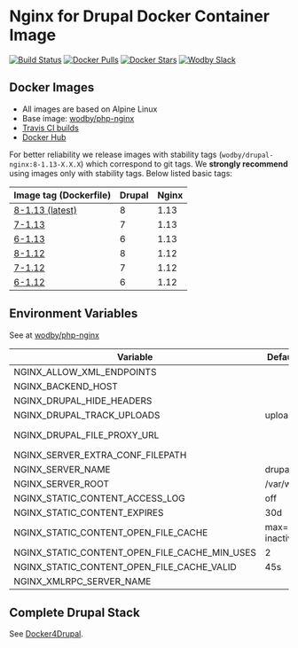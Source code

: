 # Nginx for Drupal Docker Container Image

[![Build Status](https://travis-ci.org/wodby/drupal-nginx.svg?branch=master)](https://travis-ci.org/wodby/drupal-nginx)
[![Docker Pulls](https://img.shields.io/docker/pulls/wodby/drupal-nginx.svg)](https://hub.docker.com/r/wodby/drupal-nginx)
[![Docker Stars](https://img.shields.io/docker/stars/wodby/drupal-nginx.svg)](https://hub.docker.com/r/wodby/drupal-nginx)
[![Wodby Slack](http://slack.wodby.com/badge.svg)](http://slack.wodby.com)

## Docker Images

* All images are based on Alpine Linux
* Base image: [wodby/php-nginx](https://github.com/wodby/php-nginx)
* [Travis CI builds](https://travis-ci.org/wodby/drupal-nginx) 
* [Docker Hub](https://hub.docker.com/r/wodby/drupal-nginx)

For better reliability we release images with stability tags (`wodby/drupal-nginx:8-1.13-X.X.X`) which correspond to git tags. We **strongly recommend** using images only with stability tags. Below listed basic tags:

| Image tag (Dockerfile)                                                          | Drupal | Nginx |
| ------------------------------------------------------------------------------- | ------ | ----- |
| [8-1.13 (latest)](https://github.com/wodby/drupal-nginx/tree/master/Dockerfile) | 8      | 1.13  |
| [7-1.13](https://github.com/wodby/drupal-nginx/tree/master/Dockerfile)          | 7      | 1.13  |
| [6-1.13](https://github.com/wodby/drupal-nginx/tree/master/Dockerfile)          | 6      | 1.13  |
| [8-1.12](https://github.com/wodby/drupal-nginx/tree/master/Dockerfile)          | 8      | 1.12  |
| [7-1.12](https://github.com/wodby/drupal-nginx/tree/master/Dockerfile)          | 7      | 1.12  |
| [6-1.12](https://github.com/wodby/drupal-nginx/tree/master/Dockerfile)          | 6      | 1.12  |

## Environment Variables

See at [wodby/php-nginx](https://github.com/wodby/php-nginx)

| Variable                                      | Default Value          | Description                 |
| --------------------------------------------- | ---------------------- | --------------------------- |
| NGINX_ALLOW_XML_ENDPOINTS                     |                        |                             |
| NGINX_BACKEND_HOST                            |                        |                             |
| NGINX_DRUPAL_HIDE_HEADERS                     |                        |                             |
| NGINX_DRUPAL_TRACK_UPLOADS                    | uploads 60s            |                             |
| NGINX_DRUPAL_FILE_PROXY_URL                   |                        | e.g. http://dev.example.com |
| NGINX_SERVER_EXTRA_CONF_FILEPATH              |                        |                             |
| NGINX_SERVER_NAME                             | drupal                 |                             |
| NGINX_SERVER_ROOT                             | /var/www/html          |                             |
| NGINX_STATIC_CONTENT_ACCESS_LOG               | off                    |                             |
| NGINX_STATIC_CONTENT_EXPIRES                  | 30d                    |                             |
| NGINX_STATIC_CONTENT_OPEN_FILE_CACHE          | max=3000 inactive=120s |                             |
| NGINX_STATIC_CONTENT_OPEN_FILE_CACHE_MIN_USES | 2                      |                             |
| NGINX_STATIC_CONTENT_OPEN_FILE_CACHE_VALID    | 45s                    |                             |
| NGINX_XMLRPC_SERVER_NAME                      |                        |                             |

## Complete Drupal Stack

See [Docker4Drupal](https://github.com/wodby/docker4drupal).
